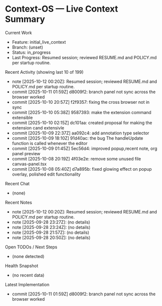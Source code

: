 # Context-OS — Live Context Summary

Current Work
- Feature: initial_live_context
- Branch: (unset)
- Status: in_progress
- Last Progress: Resumed session; reviewed RESUME.md and POLICY.md per startup routine.

Recent Activity (showing last 10 of 199)
- note [2025-10-12 00:20Z]: Resumed session; reviewed RESUME.md and POLICY.md per startup routine.
- commit [2025-10-11 01:59Z] d8009f2: branch panel not sync across the browser worked
- commit [2025-10-10 20:57Z] f2f9357: fixing the cross browser not in sync
- commit [2025-10-10 05:38Z] 9587393: make the extension command extensible
- commit [2025-10-10 02:15Z] dc101aa: created proposal for making the extension cand extensivle
- commit [2025-10-09 22:37Z] aa092c4: add annotation type selector
- commit [2025-10-09 18:10Z] 91d40ac: the bug The handleUpdate function is called whenever the editor
- commit [2025-10-09 01:45Z] 5ec56d4: improved popup,recent note, org panel preview
- commit [2025-10-08 20:19Z] 4f03e2e: remove some unused file canvas-panel.tsx
- commit [2025-10-08 05:40Z] d7a895b: fixed glowing effect on popup overlay, polished edit functionality

Recent Chat
- (none)

Recent Notes
- note [2025-10-12 00:20Z]: Resumed session; reviewed RESUME.md and POLICY.md per startup routine.
- note [2025-09-28 23:27Z]: (no details)
- note [2025-09-28 23:24Z]: (no details)
- note [2025-09-28 21:57Z]: (no details)
- note [2025-09-28 20:50Z]: (no details)

Open TODOs / Next Steps
- (none detected)

Health Snapshot
- (no recent data)

Latest Implementation
- commit [2025-10-11 01:59Z] d8009f2: branch panel not sync across the browser worked
